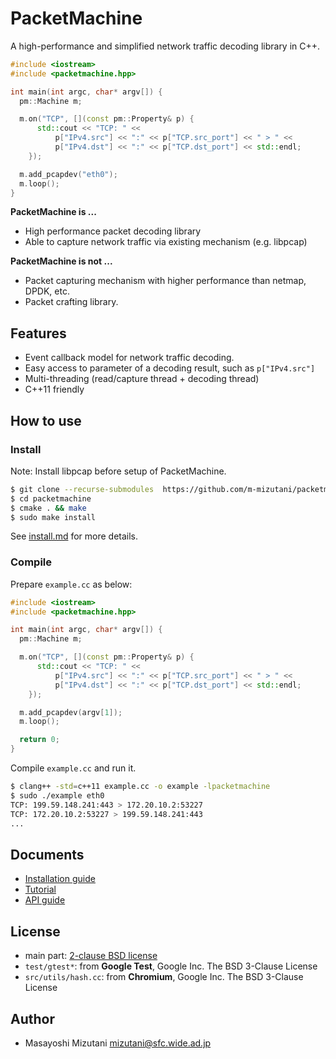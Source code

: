 PacketMachine
=====================

A high-performance and simplified network traffic decoding library in C++.


```cpp
#include <iostream>
#include <packetmachine.hpp>

int main(int argc, char* argv[]) {
  pm::Machine m;

  m.on("TCP", [](const pm::Property& p) {
      std::cout << "TCP: " <<
          p["IPv4.src"] << ":" << p["TCP.src_port"] << " > " <<
          p["IPv4.dst"] << ":" << p["TCP.dst_port"] << std::endl;
    });

  m.add_pcapdev("eth0");
  m.loop();
}
```

**PacketMachine is ...**

- High performance packet decoding library
- Able to capture network traffic via existing mechanism (e.g. libpcap)

**PacketMachine is not ...**

- Packet capturing mechanism with higher performance than netmap, DPDK, etc.
- Packet crafting library.

Features
------------

* Event callback model for network traffic decoding.
* Easy access to parameter of a decoding result, such as `p["IPv4.src"]`
* Multi-threading (read/capture thread + decoding thread)
* C++11 friendly

How to use
------------

### Install

Note: Install libpcap before setup of PacketMachine.

```sh
$ git clone --recurse-submodules  https://github.com/m-mizutani/packetmachine.git
$ cd packetmachine
$ cmake . && make
$ sudo make install
```

See [install.md](docs/install.md) for more details.

### Compile

Prepare `example.cc` as below:

```cpp
#include <iostream>
#include <packetmachine.hpp>

int main(int argc, char* argv[]) {
  pm::Machine m;

  m.on("TCP", [](const pm::Property& p) {
      std::cout << "TCP: " <<
          p["IPv4.src"] << ":" << p["TCP.src_port"] << " > " <<
          p["IPv4.dst"] << ":" << p["TCP.dst_port"] << std::endl;
    });

  m.add_pcapdev(argv[1]);
  m.loop();

  return 0;
}
```

Compile `example.cc` and run it.

```sh
$ clang++ -std=c++11 example.cc -o example -lpacketmachine
$ sudo ./example eth0
TCP: 199.59.148.241:443 > 172.20.10.2:53227
TCP: 172.20.10.2:53227 > 199.59.148.241:443
...
```

Documents
------------

- [Installation guide](docs/install.md)
- [Tutorial](docs/tutorial.md)
- [API guide](docs/api.md)

License
------------

- main part: [2-clause BSD license](LICENSE.md)
- `test/gtest*`: from **Google Test**, Google Inc. The BSD 3-Clause License
- `src/utils/hash.cc`: from **Chromium**, Google Inc. The BSD 3-Clause License

Author
------------

- Masayoshi Mizutani <mizutani@sfc.wide.ad.jp>
